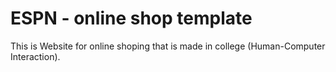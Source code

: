 # ESPN - online shop template

This is Website for online shoping that is made in college (Human-Computer Interaction).
